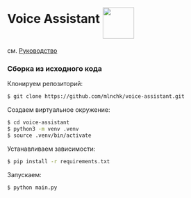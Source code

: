 # Voice Assistant <img src="https://github.com/mlnchk/voice-assistant/blob/master/gui_resources/icon.ico" width="72" height="72" align="middle">
см. [Руководство](https://github.com/mlnchk/voice-assistant/wiki/%D0%94%D0%BE%D0%BC%D0%B0%D1%88%D0%BD%D1%8F%D1%8F-%D1%81%D1%82%D1%80%D0%B0%D0%BD%D0%B8%D1%86%D0%B0)

### Сборка из исходного кода
Клонируем репозиторий:
```sh
$ git clone https://github.com/mlnchk/voice-assistant.git
```

Создаем виртуальное окружение:
```sh
$ cd voice-assistant
$ python3 -m venv .venv
$ source .venv/bin/activate
```

Устанавливаем зависимости:
```sh
$ pip install -r requirements.txt
```

Запускаем:
```sh
$ python main.py
```
